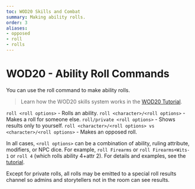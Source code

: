 ```yaml
---
toc: WOD20 Skills and Combat
summary: Making ability rolls.
order: 3
aliases:
- opposed
- roll
- rolls
---
```

# WOD20 - Ability Roll Commands

You can use the roll command to make ability rolls. 

> Learn how the WOD20 skills system works in the [WOD20 Tutorial](/help/wod20).

`roll <roll options>` - Rolls an ability.
`roll <character>/<roll options>` - Makes a roll for someone else.
`roll/private <roll options>` - Shows results only to yourself.
`roll <character>/<roll options> vs <character>/<roll options>` - Makes an opposed roll.

In all cases, `<roll options>` can be a combination of ability, ruling attribute, modifiers, or NPC dice.  For example, `roll Firearms` or `roll Firearms+Wits-1` or `roll 4` (which rolls ability 4+attr 2). For details and examples, see the [tutorial](/help/wod20).
  
Except for private rolls, all rolls may be emitted to a special roll results channel so admins and storytellers not in the room can see results.